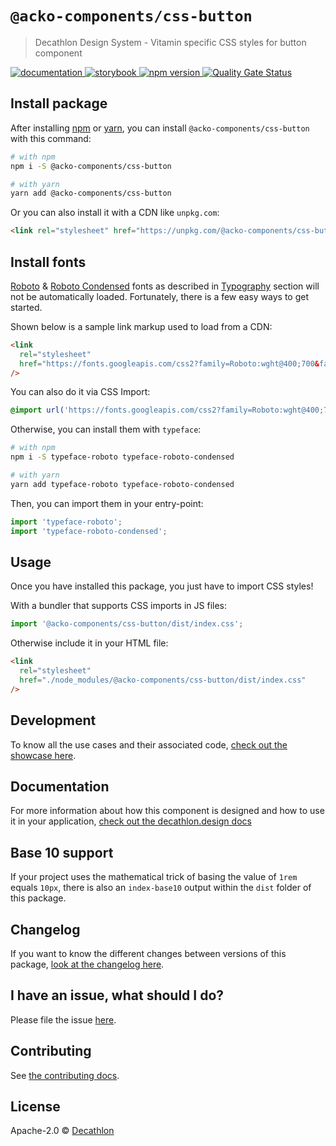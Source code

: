 # `@acko-components/css-button`

> Decathlon Design System - Vitamin specific CSS styles for button component

<a href="https://www.decathlon.design/726f8c765/p/8008f8-button">
  <img src="https://img.shields.io/badge/decathlon.design-docs-007dbc" alt="documentation" />
</a>
<a href="https://decathlon.github.io/vitamin-web/@acko-components/showcase-css/?path=/docs/components-button--overview">
  <img src="https://img.shields.io/badge/storybook-css-d891bc?style=flat&logo=storybook" alt="storybook" />
</a>
<a href="https://www.npmjs.com/package/@acko-components/css-button">
  <img src="https://img.shields.io/npm/v/@acko-components/css-button?style=flat&logo=npm" alt="npm version" />
</a>
<a href="https://sonarcloud.io/dashboard?id=decathlon_vitamin-web_css">
  <img src="https://sonarcloud.io/api/project_badges/measure?project=decathlon_vitamin-web_css&metric=alert_status" alt="Quality Gate Status" />
</a>

## Install package

After installing [npm](https://docs.npmjs.com/downloading-and-installing-node-js-and-npm) or [yarn](https://yarnpkg.com/en/docs/install), you can install `@acko-components/css-button` with this command:

```sh
# with npm
npm i -S @acko-components/css-button

# with yarn
yarn add @acko-components/css-button
```

Or you can also install it with a CDN like `unpkg.com`:

```html
<link rel="stylesheet" href="https://unpkg.com/@acko-components/css-button" />
```

## Install fonts

[Roboto](https://fonts.google.com/specimen/Roboto) & [Roboto Condensed](https://fonts.google.com/specimen/Roboto+Condensed) fonts as described in [Typography](https://www.decathlon.design/726f8c765/v/0/p/860e14-typography) section will not be automatically loaded. Fortunately, there is a few easy ways to get started.

Shown below is a sample link markup used to load from a CDN:

```html
<link
  rel="stylesheet"
  href="https://fonts.googleapis.com/css2?family=Roboto:wght@400;700&family=Roboto+Condensed:ital,wght@0,400;0,700;1,700&display=swap"
/>
```

You can also do it via CSS Import:

```css
@import url('https://fonts.googleapis.com/css2?family=Roboto:wght@400;700&family=Roboto+Condensed:ital,wght@0,400;0,700;1,700&display=swap');
```

Otherwise, you can install them with `typeface`:

```sh
# with npm
npm i -S typeface-roboto typeface-roboto-condensed

# with yarn
yarn add typeface-roboto typeface-roboto-condensed
```

Then, you can import them in your entry-point:

```javascript
import 'typeface-roboto';
import 'typeface-roboto-condensed';
```

## Usage

Once you have installed this package, you just have to import CSS styles!

With a bundler that supports CSS imports in JS files:

```javascript
import '@acko-components/css-button/dist/index.css';
```

Otherwise include it in your HTML file:

```html
<link
  rel="stylesheet"
  href="./node_modules/@acko-components/css-button/dist/index.css"
/>
```

## Development

To know all the use cases and their associated code, [check out the showcase here](https://decathlon.github.io/vitamin-web/@acko-components/showcase-css/index.html?path=/docs/components-button--overview).

## Documentation

For more information about how this component is designed and how to use it in your application, [check out the decathlon.design docs](https://www.decathlon.design/726f8c765/p/8008f8-button)

## Base 10 support

If your project uses the mathematical trick of basing the value of `1rem` equals `10px`, there is also an `index-base10` output within the `dist` folder of this package.

## Changelog

If you want to know the different changes between versions of this package, [look at the changelog here](https://github.com/Decathlon/vitamin-web/blob/main/packages/sources/css/src/components/button/CHANGELOG.md).

## I have an issue, what should I do?

Please file the issue [here](https://github.com/Decathlon/vitamin-web/issues/new).

## Contributing

See [the contributing docs](https://github.com/Decathlon/vitamin-web/blob/main/CONTRIBUTING.md).

## License

Apache-2.0 © [Decathlon](https://github.com/Decathlon)
